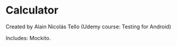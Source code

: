 # Calculator

Created by Alain Nicolás Tello (Udemy course: Testing for Android)

Includes: Mockito.
